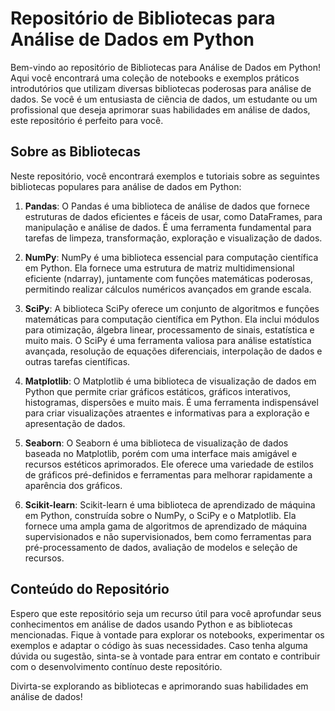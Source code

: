 
# Repositório de Bibliotecas para Análise de Dados em Python

Bem-vindo ao repositório de Bibliotecas para Análise de Dados em Python! Aqui você encontrará uma coleção de notebooks e exemplos práticos introdutórios que utilizam diversas bibliotecas poderosas para análise de dados. Se você é um entusiasta de ciência de dados, um estudante ou um profissional que deseja aprimorar suas habilidades em análise de dados, este repositório é perfeito para você.

## Sobre as Bibliotecas

Neste repositório, você encontrará exemplos e tutoriais sobre as seguintes bibliotecas populares para análise de dados em Python:

1. **Pandas**: O Pandas é uma biblioteca de análise de dados que fornece estruturas de dados eficientes e fáceis de usar, como DataFrames, para manipulação e análise de dados. É uma ferramenta fundamental para tarefas de limpeza, transformação, exploração e visualização de dados.

2. **NumPy**: NumPy é uma biblioteca essencial para computação científica em Python. Ela fornece uma estrutura de matriz multidimensional eficiente (ndarray), juntamente com funções matemáticas poderosas, permitindo realizar cálculos numéricos avançados em grande escala.

3. **SciPy**: A biblioteca SciPy oferece um conjunto de algoritmos e funções matemáticas para computação científica em Python. Ela inclui módulos para otimização, álgebra linear, processamento de sinais, estatística e muito mais. O SciPy é uma ferramenta valiosa para análise estatística avançada, resolução de equações diferenciais, interpolação de dados e outras tarefas científicas.

4. **Matplotlib**: O Matplotlib é uma biblioteca de visualização de dados em Python que permite criar gráficos estáticos, gráficos interativos, histogramas, dispersões e muito mais. É uma ferramenta indispensável para criar visualizações atraentes e informativas para a exploração e apresentação de dados.

5. **Seaborn**: O Seaborn é uma biblioteca de visualização de dados baseada no Matplotlib, porém com uma interface mais amigável e recursos estéticos aprimorados. Ele oferece uma variedade de estilos de gráficos pré-definidos e ferramentas para melhorar rapidamente a aparência dos gráficos.

6. **Scikit-learn**: Scikit-learn é uma biblioteca de aprendizado de máquina em Python, construída sobre o NumPy, o SciPy e o Matplotlib. Ela fornece uma ampla gama de algoritmos de aprendizado de máquina supervisionados e não supervisionados, bem como ferramentas para pré-processamento de dados, avaliação de modelos e seleção de recursos.

## Conteúdo do Repositório


Espero que este repositório seja um recurso útil para você aprofundar seus conhecimentos em análise de dados usando Python e as bibliotecas mencionadas. Fique à vontade para explorar os notebooks, experimentar os exemplos e adaptar o código às suas necessidades. Caso tenha alguma dúvida ou sugestão, sinta-se à vontade para entrar em contato e contribuir com o desenvolvimento contínuo deste repositório.

Divirta-se explorando as bibliotecas e aprimorando suas habilidades em análise de dados!
